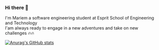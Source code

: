 ### Hi there 👋

I'm Mariem a software engineering student at Esprit School of Engineering and Technology  
I'am always ready to engage in a new adventures and take on new challenges 🔥🔥

[![Anurag's GitHub stats](https://github-readme-stats.vercel.app/api?username=mariem-BM)](https://github.com/anuraghazra/github-readme-stats)



